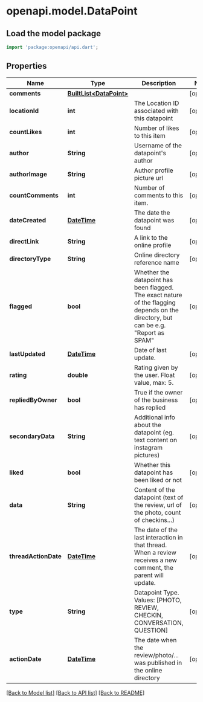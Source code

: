 # openapi.model.DataPoint

## Load the model package
```dart
import 'package:openapi/api.dart';
```

## Properties
Name | Type | Description | Notes
------------ | ------------- | ------------- | -------------
**comments** | [**BuiltList&lt;DataPoint&gt;**](DataPoint.md) |  | [optional] 
**locationId** | **int** | The Location ID associated with this datapoint | [optional] 
**countLikes** | **int** | Number of likes to this item | [optional] 
**author** | **String** | Username of the datapoint's author | [optional] 
**authorImage** | **String** | Author profile picture url | [optional] 
**countComments** | **int** | Number of comments to this item. | [optional] 
**dateCreated** | [**DateTime**](DateTime.md) | The date the datapoint was found | [optional] 
**directLink** | **String** | A link to the online profile | [optional] 
**directoryType** | **String** | Online directory reference name | [optional] 
**flagged** | **bool** | Whether the datapoint has been flagged. The exact nature of the flagging depends on the directory, but can be e.g. \"Report as SPAM\" | [optional] 
**lastUpdated** | [**DateTime**](DateTime.md) | Date of last update. | [optional] 
**rating** | **double** | Rating given by the user. Float value, max: 5. | [optional] 
**repliedByOwner** | **bool** | True if the owner of the business has replied | [optional] 
**secondaryData** | **String** | Additional info about the datapoint (eg. text content on instagram pictures) | [optional] 
**liked** | **bool** | Whether this datapoint has been liked or not | [optional] 
**data** | **String** | Content of the datapoint (text of the review, url of the photo, count of checkins...) | [optional] 
**threadActionDate** | [**DateTime**](DateTime.md) | The date of the last interaction in that thread. When a review receives a new comment, the parent will update. | [optional] 
**type** | **String** | Datapoint Type. Values: [PHOTO, REVIEW, CHECKIN, CONVERSATION, QUESTION] | [optional] 
**actionDate** | [**DateTime**](DateTime.md) | The date when the review/photo/... was published in the online directory | [optional] 

[[Back to Model list]](../README.md#documentation-for-models) [[Back to API list]](../README.md#documentation-for-api-endpoints) [[Back to README]](../README.md)


